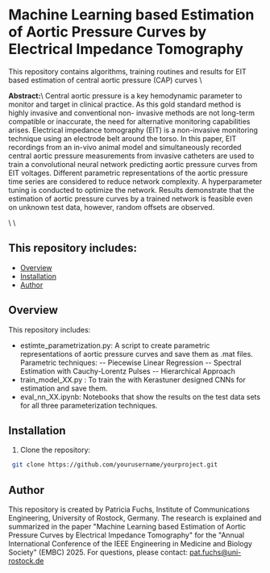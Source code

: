 # Machine Learning based Estimation of Aortic Pressure Curves by Electrical Impedance Tomography
This repository contains algorithms, training routines and results for EIT based estimation of central aortic pressure (CAP) curves
\\


__Abstract:__\\
Central aortic pressure is a key hemodynamic
parameter to monitor and target in clinical practice. As this
gold standard method is highly invasive and conventional non-
invasive methods are not long-term compatible or inaccurate,
the need for alternative monitoring capabilities arises. Electrical
impedance tomography (EIT) is a non-invasive monitoring
technique using an electrode belt around the torso. In this
paper, EIT recordings from an in-vivo animal model and
simultaneously recorded central aortic pressure measurements
from invasive catheters are used to train a convolutional neural
network predicting aortic pressure curves from EIT voltages.
Different parametric representations of the aortic pressure
time series are considered to reduce network complexity. A
hyperparameter tuning is conducted to optimize the network.
Results demonstrate that the estimation of aortic pressure
curves by a trained network is feasible even on unknown test
data, however, random offsets are observed.

\\
\\


## This repository includes:
- [Overview](#overview)
- [Installation](#installation)
- [Author](#author)



## Overview
This repository includes:
- estimte_parametrization.py: A script to create parametric representations of aortic pressure curves and save them as .mat files. Parametric techniques:
  -- Piecewise Linear Regression
  -- Spectral Estimation with Cauchy-Lorentz Pulses
  -- Hierarchical Approach
- train_model_XX.py : To train the with Kerastuner designed CNNs for estimation and save them.
- eval_nn_XX.ipynb: Notebooks that show the results on the test data sets for all three parameterization techniques.


## Installation
1. Clone the repository:
```bash
 git clone https://github.com/yourusername/yourproject.git
```

## Author
This repository is created by Patricia Fuchs, Institute of Communications Engineering, University of Rostock, Germany.
The research is explained and summarized in the paper "Machine Learning based Estimation of Aortic Pressure Curves by Electrical Impedance Tomography" for the "Annual International Conference of the IEEE Engineering in Medicine and Biology Society" (EMBC) 2025.
For questions, please contact: pat.fuchs@uni-rostock.de
